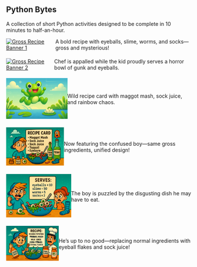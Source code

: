 ## Python Bytes

A collection of short Python activities designed to be complete in 10 minutes to half-an-hour.

<div style="display: flex; flex-direction: column; gap: 20px; max-width: 800px; margin: auto;">

  <!-- Image 1 -->
  <div style="display: flex; align-items: center;">
    <a href="IMAGE_URL_1" target="_blank">
      <img src="dot.png" alt="Gross Recipe Banner 1" style="width: 200px; height: auto; margin-right: 20px;" />
    </a>
    <div>
      <p style="margin: 0;">A bold recipe with eyeballs, slime, worms, and socks—gross and mysterious!</p>
    </div>
  </div>

  <!-- Image 2 -->
  <div style="display: flex; align-items: center;">
    <a href="IMAGE_URL_2" target="_blank">
      <img src="snake.png" alt="Gross Recipe Banner 2" style="width: 200px; height: auto; margin-right: 20px;" />
    </a>
    <div>
      <p style="margin: 0;">Chef is appalled while the kid proudly serves a horror bowl of gunk and eyeballs.</p>
    </div>
  </div>

  <!-- Image 3 -->
  <div style="display: flex; align-items: center;">
    <a href="IMAGE_URL_3" target="_blank">
      <img src="images/hop.png" alt="Original Rainbow Recipe Card" style="width: 200px; height: auto; margin-right: 20px;" />
    </a>
    <div>
      <p style="margin: 0;">Wild recipe card with maggot mash, sock juice, and rainbow chaos.</p>
    </div>
  </div>

  <!-- Image 4 -->
  <div style="display: flex; align-items: center;">
    <a href="IMAGE_URL_4" target="_blank">
      <img src="images/disgusting.png" alt="Revised Rainbow Card with Boy" style="width: 200px; height: auto; margin-right: 20px;" />
    </a>
    <div>
      <p style="margin: 0;">Now featuring the confused boy—same gross ingredients, unified design!</p>
    </div>
  </div>

  <!-- Image 5 -->
  <div style="display: flex; align-items: center;">
    <a href="IMAGE_URL_5" target="_blank">
      <img src="images/gross.png" alt="Boy Looking Perplexed at Recipe Card" style="width: 200px; height: auto; margin-right: 20px;" />
    </a>
    <div>
      <p style="margin: 0;">The boy is puzzled by the disgusting dish he may have to eat.</p>
    </div>
  </div>

  <!-- Image 6 -->
  <div style="display: flex; align-items: center;">
    <a href="IMAGE_URL_6" target="_blank">
      <img src="images/wreckers.png" alt="Kid Swaps Ingredients to Gross Ones" style="width: 200px; height: auto; margin-right: 20px;" />
    </a>
    <div>
      <p style="margin: 0;">He’s up to no good—replacing normal ingredients with eyeball flakes and sock juice!</p>
    </div>
  </div>

</div>
